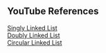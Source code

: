 ## YouTube References

[Singly Linked List](https://www.youtube.com/watch?v=mDt53JLj8sM&list=PLIY8eNdw5tW_zX3OCzX7NJ8bL1p6pWfgG&index=12)<br>
[Doubly Linked List](https://www.youtube.com/watch?v=yTlZFbolZO4&list=PLIY8eNdw5tW_zX3OCzX7NJ8bL1p6pWfgG&index=14)<br>
[Circular Linked List](https://www.youtube.com/watch?v=nlPkg4NkPVY&list=PLIY8eNdw5tW_zX3OCzX7NJ8bL1p6pWfgG&index=16)<br>
